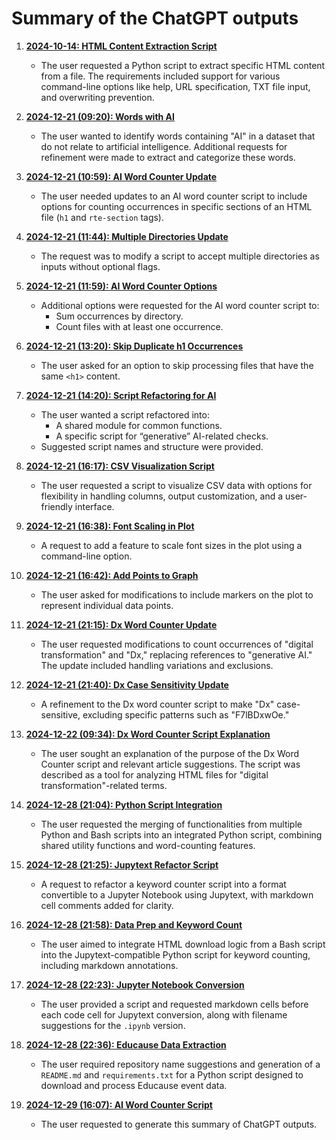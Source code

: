 # Summary of the ChatGPT outputs

1. **[2024-10-14: HTML Content Extraction Script](ChatGPT_output/2024_1014_1224_HTML_Content_Extraction_Script.md)**
   - The user requested a Python script to extract specific HTML content from a file. The requirements included support for various command-line options like help, URL specification, TXT file input, and overwriting prevention.

2. **[2024-12-21 (09:20): Words with AI](ChatGPT_output/2024_1221_0920_Words_with_AI.md)**
   - The user wanted to identify words containing "AI" in a dataset that do not relate to artificial intelligence. Additional requests for refinement were made to extract and categorize these words.

3. **[2024-12-21 (10:59): AI Word Counter Update](ChatGPT_output/2024_1221_1059_AI_Word_Counter_Update.md)**
   - The user needed updates to an AI word counter script to include options for counting occurrences in specific sections of an HTML file (`h1` and `rte-section` tags).

4. **[2024-12-21 (11:44): Multiple Directories Update](ChatGPT_output/2024_1221_1144_Multiple_Directories_Update.md)**
   - The request was to modify a script to accept multiple directories as inputs without optional flags.

5. **[2024-12-21 (11:59): AI Word Counter Options](ChatGPT_output/2024_1221_1159_AI_word_counter_options.md)**
   - Additional options were requested for the AI word counter script to:
     - Sum occurrences by directory.
     - Count files with at least one occurrence.

6. **[2024-12-21 (13:20): Skip Duplicate h1 Occurrences](ChatGPT_output/2024_1221_1320_Skip_Duplicate_h1_Occurrences.md)**
   - The user asked for an option to skip processing files that have the same `<h1>` content.

7. **[2024-12-21 (14:20): Script Refactoring for AI](ChatGPT_output/2024_1221_1420_Script_Refactoring_for_AI.md)**
   - The user wanted a script refactored into:
     - A shared module for common functions.
     - A specific script for “generative” AI-related checks.
   - Suggested script names and structure were provided.

8. **[2024-12-21 (16:17): CSV Visualization Script](ChatGPT_output/2024_1221_1617_CSV_Visualization_Script.md)**
   - The user requested a script to visualize CSV data with options for flexibility in handling columns, output customization, and a user-friendly interface.

9. **[2024-12-21 (16:38): Font Scaling in Plot](ChatGPT_output/2024_1221_1638_Font_scaling_in_plot.md)**
   - A request to add a feature to scale font sizes in the plot using a command-line option.

10. **[2024-12-21 (16:42): Add Points to Graph](ChatGPT_output/2024_1221_1642_Add_points_to_graph.md)**
    - The user asked for modifications to include markers on the plot to represent individual data points.

11. **[2024-12-21 (21:15): Dx Word Counter Update](ChatGPT_output/2024_1221_2115_Dx_word_counter_update.md)**  
    - The user requested modifications to count occurrences of "digital transformation" and "Dx," replacing references to "generative AI." The update included handling variations and exclusions.

12. **[2024-12-21 (21:40): Dx Case Sensitivity Update](ChatGPT_output/2024_1221_2140_Dx_case_sensitive_update.md)**  
    - A refinement to the Dx word counter script to make "Dx" case-sensitive, excluding specific patterns such as "F7lBDxwOe."

13. **[2024-12-22 (09:34): Dx Word Counter Script Explanation](ChatGPT_output/2024_1222_0934_Dx_Word_Counter_Script.md)**  
    - The user sought an explanation of the purpose of the Dx Word Counter script and relevant article suggestions. The script was described as a tool for analyzing HTML files for "digital transformation"-related terms.

14. **[2024-12-28 (21:04): Python Script Integration](ChatGPT_output/2024_1228_2104_Python_Script_Integration.md)**  
    - The user requested the merging of functionalities from multiple Python and Bash scripts into an integrated Python script, combining shared utility functions and word-counting features.

15. **[2024-12-28 (21:25): Jupytext Refactor Script](ChatGPT_output/2024_1228_2125_Jupytext_Refactor_Script.md)**  
    - A request to refactor a keyword counter script into a format convertible to a Jupyter Notebook using Jupytext, with markdown cell comments added for clarity.

16. **[2024-12-28 (21:58): Data Prep and Keyword Count](ChatGPT_output/2024_1228_2158_Data_Prep_and_Keyword_Count.md)**  
    - The user aimed to integrate HTML download logic from a Bash script into the Jupytext-compatible Python script for keyword counting, including markdown annotations.

17. **[2024-12-28 (22:23): Jupyter Notebook Conversion](ChatGPT_output/2024_1228_2223_Jupyter_Notebook_Conversion.md)**  
    - The user provided a script and requested markdown cells before each code cell for Jupytext conversion, along with filename suggestions for the `.ipynb` version.

18. **[2024-12-28 (22:36): Educause Data Extraction](ChatGPT_output/2024_1228_2236_Educause_Data_Extraction.md)**  
    - The user required repository name suggestions and generation of a `README.md` and `requirements.txt` for a Python script designed to download and process Educause event data.

19. **[2024-12-29 (16:07): AI Word Counter Script](ChatGPT_output/2024_1229_1607_AI_Word_Counter_Script.md)**  
    - The user requested to generate this summary of ChatGPT outputs.

